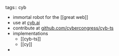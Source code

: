 tags:: cyb

- immortal robot for the [[great web]]
- use at [cyb.ai](https://cyb.ai)
- contribute at [github.com/cybercongress/cyb-ts](https://github.com/cybercongress/cyb-ts)
- implementations
	- [[cyb-ts]]
	- [[cy]]
-